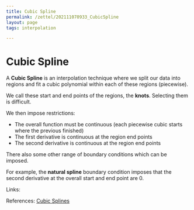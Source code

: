 ```yaml
---
title: Cubic Spline
permalink: /zettel/202111070933_CubicSpline
layout: page
tags: interpolation

---
```

# Cubic Spline

A **Cubic Spline** is an interpolation technique where we split our data into regions and fit a cubic polynomial within each of these regions (piecewise). 

We call these start and end points of the regions, the **knots**. Selecting them is difficult. 

We then impose restrictions:
- The overall function must be continuous (each piecewise cubic starts where the previous finished)
- The first derivative is continuous at the region end points
- The second derivative is continuous at the region end points

There also some other range of boundary conditions which can be imposed.

For example, the **natural spline** boundary condition imposes that the second derivative at the overall start and end point are $0$.

Links: 

References: [Cubic Splines](https://timodenk.com/blog/cubic-spline-interpolation/)

